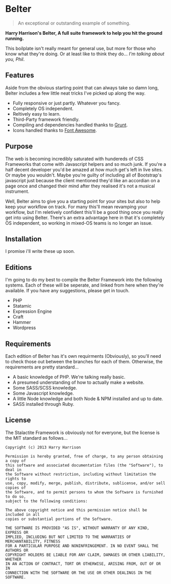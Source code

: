 # Belter
> An exceptional or outstanding example of something.

__Harry Harrison's Belter, A full suite framework to help you hit the ground running.__

This boilplate isn't really meant for general use, but more for those who know what they're doing. Or at least like to think they do... _I'm talking about you, Phil_.

## Features
Aside from the obvious starting point that can always take so damn long, Belter includes a few little neat tricks I've picked up along the way.

- Fully responsive or just partly. Whatever you fancy.
- Completely OS independent.
- Reltively easy to learn.
- Third-Party framework friendly.
- Compiling and dependencies handled thanks to [Grunt](http://gruntjs.com/).
- Icons handled thanks to [Font Awesome](http://fontawesome.io/).

## Purpose
The web is becoming incredibly saturated with hundereds of CSS Frameworks that come with Javascript helpers and so much junk. If you're a half decent developer you'd be amazed at how much get's left in live sites. Or maybe you wouldn't. Maybe you're guilty of including all of Bootstrap's javascript just because the client mentioned they'd like an accordian on a page once and changed their mind after they realised it's not a musical instrument.

Well, Belter aims to give you a starting point for your sites but also to help keep your workflow on track. For many this'll mean revamping your workflow, but I'm reletively confident this'll be a good thing once you really get into using Belter. There's an extra advantage here in that it's completely OS independent, so working in mixed-OS teams is no longer an issue.

## Installation
I promise i'll write these up soon.

## Editions
I'm going to do my best to compile the Belter Framework into the following systems. Each of these will be seperate, and linked from here when they're available. If you have any suggestions, please get in touch.

- PHP
- Statamic
- Expression Engine
- Craft
- Hammer
- Wordpress

## Requirements
Each edition of Belter has it's own requirments (Obviously), so you'll need to check those out between the branches for each of them. Otherwise, the requirements are pretty standard...

- A basic knowledge of PHP. We're talking really basic.
- A presumed understanding of how to actually make a website.
- Some SASS/SCSS knowledge.
- Some Javascript knowledge.
- A little Node knowledge and both Node & NPM installed and up to date.
- SASS installed through Ruby.

## License
The Stalactite Framework is obviously not for everyone, but the license is the MIT standard as follows...

    Copyright (c) 2013 Harry Harrison

    Permission is hereby granted, free of charge, to any person obtaining a copy of
    this software and associated documentation files (the "Software"), to deal in
    the Software without restriction, including without limitation the rights to
    use, copy, modify, merge, publish, distribute, sublicense, and/or sell copies of
    the Software, and to permit persons to whom the Software is furnished to do so,
    subject to the following conditions:

    The above copyright notice and this permission notice shall be included in all
    copies or substantial portions of the Software.

    THE SOFTWARE IS PROVIDED "AS IS", WITHOUT WARRANTY OF ANY KIND, EXPRESS OR
    IMPLIED, INCLUDING BUT NOT LIMITED TO THE WARRANTIES OF MERCHANTABILITY, FITNESS
    FOR A PARTICULAR PURPOSE AND NONINFRINGEMENT. IN NO EVENT SHALL THE AUTHORS OR
    COPYRIGHT HOLDERS BE LIABLE FOR ANY CLAIM, DAMAGES OR OTHER LIABILITY, WHETHER
    IN AN ACTION OF CONTRACT, TORT OR OTHERWISE, ARISING FROM, OUT OF OR IN
    CONNECTION WITH THE SOFTWARE OR THE USE OR OTHER DEALINGS IN THE SOFTWARE.
